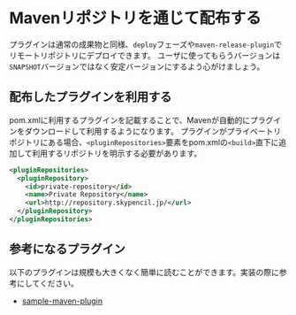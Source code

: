# Mavenリポジトリを通じて配布する

プラグインは通常の成果物と同様、`deploy`フェーズや`maven-release-plugin`でリモートリポジトリにデプロイできます。
ユーザに使ってもらうバージョンは`SNAPSHOT`バージョンではなく安定バージョンにするよう心がけましょう。

## 配布したプラグインを利用する

pom.xmlに利用するプラグインを記載することで、Mavenが自動的にプラグインをダウンロードして利用するようになります。
プラグインがプライベートリポジトリにある場合、`<pluginRepositories>`要素をpom.xmlの`<build>`直下に追加して利用するリポジトリを明示する必要があります。

```xml
<pluginRepositories>
  <pluginRepository>
    <id>private-repository</id>
    <name>Private Repository</name>
    <url>http://repository.skypencil.jp/</url>
  </pluginRepository>
</pluginRepositories>
```

## 参考になるプラグイン

以下のプラグインは規模も大きくなく簡単に読むことができます。実装の際に参考にしてください。

* [sample-maven-plugin](../sample-maven-plugin)
